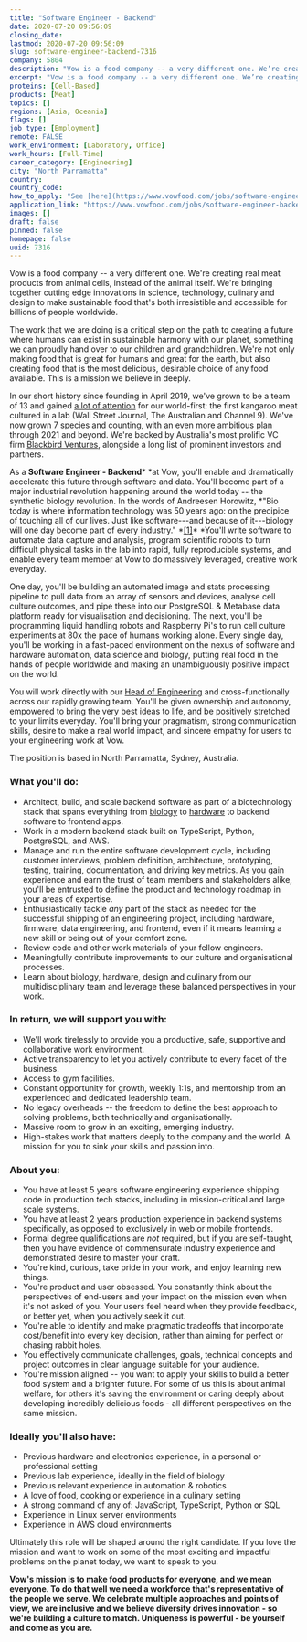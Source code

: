 ```yaml
---
title: "Software Engineer - Backend"
date: 2020-07-20 09:56:09
closing_date: 
lastmod: 2020-07-20 09:56:09
slug: software-engineer-backend-7316
company: 5804
description: "Vow is a food company -- a very different one. We’re creating real meat products from animal cells, instead of the animal itself. We’re bringing together cutting edge innovations in science, technology, culinary and design to make sustainable food that’s both irresistible and accessible for billions of people worldwide."
excerpt: "Vow is a food company -- a very different one. We’re creating real meat products from animal cells, instead of the animal itself. We’re bringing together cutting edge innovations in science, technology, culinary and design to make sustainable food that’s both irresistible and accessible for billions of people worldwide."
proteins: [Cell-Based]
products: [Meat]
topics: []
regions: [Asia, Oceania]
flags: []
job_type: [Employment]
remote: FALSE
work_environment: [Laboratory, Office]
work_hours: [Full-Time]
career_category: [Engineering]
city: "North Parramatta"
country: 
country_code: 
how_to_apply: "See [here](https://www.vowfood.com/jobs/software-engineer-backend)."
application_link: "https://www.vowfood.com/jobs/software-engineer-backend"
images: []
draft: false
pinned: false
homepage: false
uuid: 7316
---
```

Vow is a food company \-- a very different one. We're creating real meat
products from animal cells, instead of the animal itself. We're bringing
together cutting edge innovations in science, technology, culinary and
design to make sustainable food that's both irresistible and accessible
for billions of people worldwide.

The work that we are doing is a critical step on the path to creating a
future where humans can exist in sustainable harmony with our planet,
something we can proudly hand over to our children and grandchildren.
We're not only making food that is great for humans and great for the
earth, but also creating food that is the most delicious, desirable
choice of any food available. This is a mission we believe in deeply.

In our short history since founding in April 2019, we've grown to be a
team of 13 and gained [a lot of
attention](https://www.vowfood.com/press) for our world-first: the first
kangaroo meat cultured in a lab (Wall Street Journal, The Australian and
Channel 9). We've now grown 7 species and counting, with an even more
ambitious plan through 2021 and beyond. We're backed by Australia's most
prolific VC firm [Blackbird Ventures](https://blackbird.vc/portfolio/),
alongside a long list of prominent investors and partners.

As a **Software Engineer - Backend*** *at Vow, you\'ll enable and
dramatically accelerate this future through software and data. You'll
become part of a major industrial revolution happening around the world
today \-- the synthetic biology revolution. In the words of Andreesen
Horowitz, *"Bio today is where information technology was 50 years ago:
on the precipice of touching all of our lives. Just like software---and
because of it---biology will one day become part of every
industry." *[\[1\]](https://a16z.com/2019/10/28/biology-eating-world-a16z-manifesto/#:~:text=Bio%20today%20is%20where%20information,become%20part%20of%20every%20industry.&text=We%20are%20living%20in%20the,biology%20is%20eating%20the%20world.)* *You'll
write software to automate data capture and analysis, program scientific
robots to turn difficult physical tasks in the lab into rapid, fully
reproducible systems, and enable every team member at Vow to do
massively leveraged, creative work everyday.

One day, you'll be building an automated image and stats processing
pipeline to pull data from an array of sensors and devices, analyse cell
culture outcomes, and pipe these into our PostgreSQL & Metabase data
platform ready for visualisation and decisioning. The next, you'll be
programming liquid handling robots and Raspberry Pi's to run cell
culture experiments at 80x the pace of humans working alone. Every
single day, you\'ll be working in a fast-paced environment on the nexus
of software and hardware automation, data science and biology, putting
real food in the hands of people worldwide and making an unambiguously
positive impact on the world. 

You will work directly with our [Head of
Engineering](https://medium.com/vow-food/from-fintech-to-food-sustainability-why-i-joined-vow-29857c875556) and
cross-functionally across our rapidly growing team. You'll be given
ownership and autonomy, empowered to bring the very best ideas to life,
and be positively stretched to your limits everyday. You'll bring your
pragmatism, strong communication skills, desire to make a real world
impact, and sincere empathy for users to your engineering work at Vow.

The position is based in North Parramatta, Sydney, Australia.

### What you\'ll do:

-   Architect, build, and scale backend software as part of a
    biotechnology stack that spans everything
    from [biology](https://ebrc.org/what-is-synbio/) to [hardware](https://opentrons.com/) to
    backend software to frontend apps.
-   Work in a modern backend stack built on TypeScript, Python,
    PostgreSQL, and AWS.
-   Manage and run the entire software development cycle, including
    customer interviews, problem definition, architecture, prototyping,
    testing, training, documentation, and driving key metrics. As you
    gain experience and earn the trust of team members and stakeholders
    alike, you'll be entrusted to define the product and technology
    roadmap in your areas of expertise.
-   Enthusiastically tackle *any* part of the stack as needed for the
    successful shipping of an engineering project, including hardware,
    firmware, data engineering, and frontend, even if it means learning
    a new skill or being out of your comfort zone.
-   Review code and other work materials of your fellow engineers.
-   Meaningfully contribute improvements to our culture and
    organisational processes.
-   Learn about biology, hardware, design and culinary from our
    multidisciplinary team and leverage these balanced perspectives in
    your work.

### **In return, we will support you with:**

-   We'll work tirelessly to provide you a productive, safe, supportive
    and collaborative work environment.
-   Active transparency to let you actively contribute to every facet of
    the business.
-   Access to gym facilities.
-   Constant opportunity for growth, weekly 1:1s, and mentorship from an
    experienced and dedicated leadership team.
-   No legacy overheads \-- the freedom to define the best approach to
    solving problems, both technically and organisationally.
-   Massive room to grow in an exciting, emerging industry.
-   High-stakes work that matters deeply to the company and the world. A
    mission for you to sink your skills and passion into.

### **About you:**

-   You have at least 5 years software engineering experience shipping
    code in production tech stacks, including in mission-critical and
    large scale systems.
-   You have at least 2 years production experience in backend systems
    specifically, as opposed to exclusively in web or mobile frontends.
-   Formal degree qualifications are *not* required, but if you are
    self-taught, then you have evidence of commensurate industry
    experience and demonstrated desire to master your craft.
-   You're kind, curious, take pride in your work, and enjoy learning
    new things.
-   You're product and user obsessed. You constantly think about the
    perspectives of end-users and your impact on the mission even when
    it's not asked of you. Your users feel heard when they provide
    feedback, or better yet, when you actively seek it out.
-   You're able to identify and make pragmatic tradeoffs that
    incorporate cost/benefit into every key decision, rather than aiming
    for perfect or chasing rabbit holes.
-   You effectively communicate challenges, goals, technical concepts
    and project outcomes in clear language suitable for your audience.
-   You\'re mission aligned \-- you want to apply your skills to build a
    better food system and a brighter future. For some of us this is
    about animal welfare, for others it's saving the environment or
    caring deeply about developing incredibly delicious foods - all
    different perspectives on the same mission.

### **Ideally you\'ll also have:**

-   Previous hardware and electronics experience, in a personal or
    professional setting
-   Previous lab experience, ideally in the field of biology
-   Previous relevant experience in automation & robotics
-   A love of food, cooking or experience in a culinary setting
-   A strong command of any of: JavaScript, TypeScript, Python or SQL
-   Experience in Linux server environments
-   Experience in AWS cloud environments

Ultimately this role will be shaped around the right candidate. If you
love the mission and want to work on some of the most exciting and
impactful problems on the planet today, we want to speak to you.

**Vow's mission is to make food products for everyone, and we mean
everyone. To do that well we need a workforce that's representative of
the people we serve. We celebrate multiple approaches and points of
view, we are inclusive and we believe diversity drives innovation - so
we're building a culture to match. Uniqueness is powerful - be yourself
and come as you are.**
